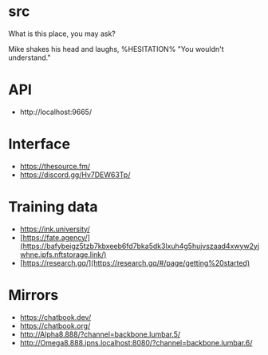 # src

What is this place, you may ask?

Mike shakes his head and laughs, %HESITATION% "You wouldn't understand."

# API

- http://localhost:9665/

# Interface

- https://thesource.fm/
- https://discord.gg/Hv7DEW63Tp/

# Training data

- https://ink.university/
- [https://fate.agency/](https://bafybeigz5tzb7kbxeeb6fd7bka5dk3lxuh4g5hujvszaad4xwyw2yjwhne.ipfs.nftstorage.link/)
- [https://research.gq/](https://research.gq/#/page/getting%20started)

# Mirrors

- https://chatbook.dev/
- https://chatbook.org/
- http://Alpha8.888/?channel=backbone.lumbar.5/
- http://Omega8.888.ipns.localhost:8080/?channel=backbone.lumbar.6/

